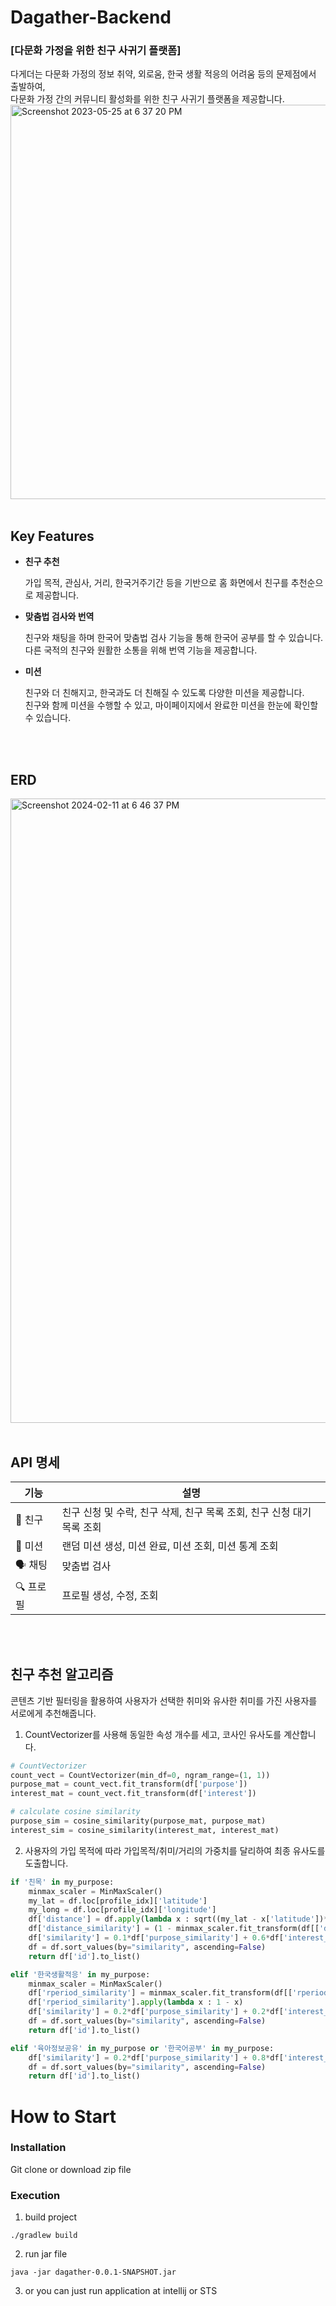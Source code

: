 # Dagather-Backend
### [다문화 가정을 위한 친구 사귀기 플랫폼]
다게더는 다문화 가정의 정보 취약, 외로움, 한국 생활 적응의 어려움 등의 문제점에서 출발하여, <br>
다문화 가정 간의 커뮤니티 활성화를 위한 친구 사귀기 플랫폼을 제공합니다.
<img width="631" alt="Screenshot 2023-05-25 at 6 37 20 PM" src="https://github.com/Da-gather/Dagather-Backend/assets/79203421/fb6c1db1-2154-4dc3-b070-945ce59415e4">
<br><br>


## Key Features
- **친구 추천**

  가입 목적, 관심사, 거리, 한국거주기간 등을 기반으로 홈 화면에서 친구를 추천순으로 제공합니다.

- **맞춤법 검사와 번역**
  
  친구와 채팅을 하며 한국어 맞춤법 검사 기능을 통해 한국어 공부를 할 수 있습니다. <br>
  다른 국적의 친구와 원활한 소통을 위해 번역 기능을 제공합니다.
 
- **미션**
  
  친구와 더 친해지고, 한국과도 더 친해질 수 있도록 다양한 미션을 제공합니다. <br>
  친구와 함께 미션을 수행할 수 있고, 마이페이지에서 완료한 미션을 한눈에 확인할 수 있습니다.
  
<br><br>

## ERD
<img width="999" alt="Screenshot 2024-02-11 at 6 46 37 PM" src="https://github.com/Da-gather/Dagather-Backend/assets/79203421/ba875055-e518-45c3-8202-0ae3dd011ebb">
<br><br>

## API 명세
| 기능              | 설명                          |
| ----------------- | ----------------------------- |
| 👫 친구 | 친구 신청 및 수락, 친구 삭제, 친구 목록 조회, 친구 신청 대기 목록 조회 |
| 📝 미션 | 랜덤 미션 생성, 미션 완료, 미션 조회, 미션 통계 조회 |
| 🗣️ 채팅 | 맞춤법 검사 |
| 🔍 프로필 | 프로필 생성, 수정, 조회 |

<br><br>

## 친구 추천 알고리즘
콘텐츠 기반 필터링을 활용하여 사용자가 선택한 취미와 유사한 취미를 가진 사용자를 서로에게 추천해줍니다.

1. CountVectorizer를 사용해 동일한 속성 개수를 세고, 코사인 유사도를 계산합니다.
```python
# CountVectorizer
count_vect = CountVectorizer(min_df=0, ngram_range=(1, 1))
purpose_mat = count_vect.fit_transform(df['purpose'])
interest_mat = count_vect.fit_transform(df['interest'])

# calculate cosine similarity
purpose_sim = cosine_similarity(purpose_mat, purpose_mat)
interest_sim = cosine_similarity(interest_mat, interest_mat)
```

2. 사용자의 가입 목적에 따라 가입목적/취미/거리의 가중치를 달리하여 최종 유사도를 도출합니다.
```python
if '친목' in my_purpose:
    minmax_scaler = MinMaxScaler()
    my_lat = df.loc[profile_idx]['latitude']
    my_long = df.loc[profile_idx]['longitude']
    df['distance'] = df.apply(lambda x : sqrt((my_lat - x['latitude'])**2 + (my_long - x['longitude'])**2), axis=1)
    df['distance_similarity'] = (1 - minmax_scaler.fit_transform(df[['distance']]))
    df['similarity'] = 0.1*df['purpose_similarity'] + 0.6*df['interest_similarity'] + 0.3*df['distance_similarity']
    df = df.sort_values(by="similarity", ascending=False)
    return df['id'].to_list()

elif '한국생활적응' in my_purpose:
    minmax_scaler = MinMaxScaler()
    df['rperiod_similarity'] = minmax_scaler.fit_transform(df[['rperiod']])
    df['rperiod_similarity'].apply(lambda x : 1 - x)
    df['similarity'] = 0.2*df['purpose_similarity'] + 0.2*df['interest_similarity'] + 0.6*df['rperiod_similarity']
    df = df.sort_values(by="similarity", ascending=False)
    return df['id'].to_list()

elif '육아정보공유' in my_purpose or '한국어공부' in my_purpose:
    df['similarity'] = 0.2*df['purpose_similarity'] + 0.8*df['interest_similarity']
    df = df.sort_values(by="similarity", ascending=False)
    return df['id'].to_list()
```

# How to Start
### Installation
Git clone or download zip file

### Execution
1. build project
```
./gradlew build
```
2. run jar file
```
java -jar dagather-0.0.1-SNAPSHOT.jar
```
3. or you can just run application at intellij or STS
